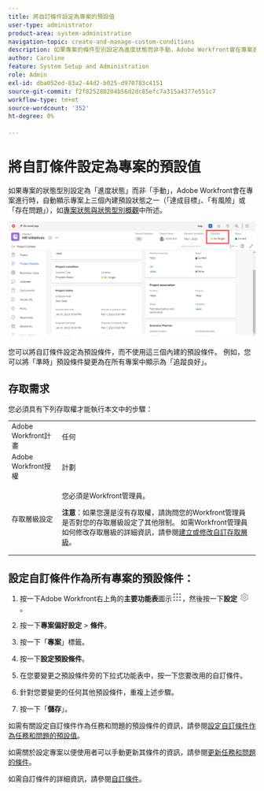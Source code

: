 ```yaml
---
title: 將自訂條件設定為專案的預設值
user-type: administrator
product-area: system-administration
navigation-topic: create-and-manage-custom-conditions
description: 如果專案的條件型別設定為進度狀態而非手動，Adobe Workfront會在專案進行時自動顯示專案上三個內建預設條件之一（達成目標、有風險或陷入困境），如專案條件和條件型別概觀中所述。
author: Caroline
feature: System Setup and Administration
role: Admin
exl-id: dba052ed-83a2-44d2-b025-d970783c4151
source-git-commit: f2f825280204b56d2dc85efc7a315a4377e551c7
workflow-type: tm+mt
source-wordcount: '352'
ht-degree: 0%

---
```


# 將自訂條件設定為專案的預設值

如果專案的狀態型別設定為「進度狀態」而非「手動」，Adobe Workfront會在專案進行時，自動顯示專案上三個內建預設狀態之一（「達成目標」、「有風險」或「存在問題」），如[專案狀態與狀態型別概觀](../../../manage-work/projects/manage-projects/project-condition-and-condition-type.md)中所述。

![](assets/condition-in-project-header-nwe.png)

您可以將自訂條件設定為預設條件，而不使用這三個內建的預設條件。 例如，您可以將「準時」預設條件變更為在所有專案中顯示為「追蹤良好」。

## 存取需求

您必須具有下列存取權才能執行本文中的步驟：

<table style="table-layout:auto"> 
 <col> 
 <col> 
 <tbody> 
  <tr> 
   <td role="rowheader">Adobe Workfront計畫</td> 
   <td>任何</td> 
  </tr> 
  <tr> 
   <td role="rowheader">Adobe Workfront授權</td> 
   <td>計劃</td> 
  </tr> 
  <tr> 
   <td role="rowheader">存取層級設定</td> 
   <td> <p>您必須是Workfront管理員。</p> <p><b>注意</b>：如果您還是沒有存取權，請詢問您的Workfront管理員是否對您的存取層級設定了其他限制。 如需Workfront管理員如何修改存取層級的詳細資訊，請參閱<a href="../../../administration-and-setup/add-users/configure-and-grant-access/create-modify-access-levels.md" class="MCXref xref">建立或修改自訂存取層級</a>。</p> </td> 
  </tr> 
 </tbody> 
</table>

## 設定自訂條件作為所有專案的預設條件：

1. 按一下Adobe Workfront右上角的&#x200B;**主要功能表**&#x200B;圖示![](assets/main-menu-icon.png)，然後按一下&#x200B;**設定** ![](assets/gear-icon-settings.png)。

1. 按一下&#x200B;**專案偏好設定** > **條件**。

1. 按一下「**專案**」標籤。
1. 按一下&#x200B;**設定預設條件**。
1. 在您要變更之預設條件旁的下拉式功能表中，按一下您要改用的自訂條件。
1. 針對您要變更的任何其他預設條件，重複上述步驟。
1. 按一下「**儲存**」。

如需有關設定自訂條件作為任務和問題的預設條件的資訊，請參閱[設定自訂條件作為任務和問題的預設值](../../../administration-and-setup/customize-workfront/create-manage-custom-conditions/set-custom-condition-default-tasks-issues.md)。

如需關於設定專案以便使用者可以手動更新其條件的資訊，請參閱[更新任務和問題的條件](../../../manage-work/projects/updating-work-in-a-project/update-condition-for-tasks-and-issues.md)。

如需自訂條件的詳細資訊，請參閱[自訂條件](../../../administration-and-setup/customize-workfront/create-manage-custom-conditions/custom-conditions.md)。
